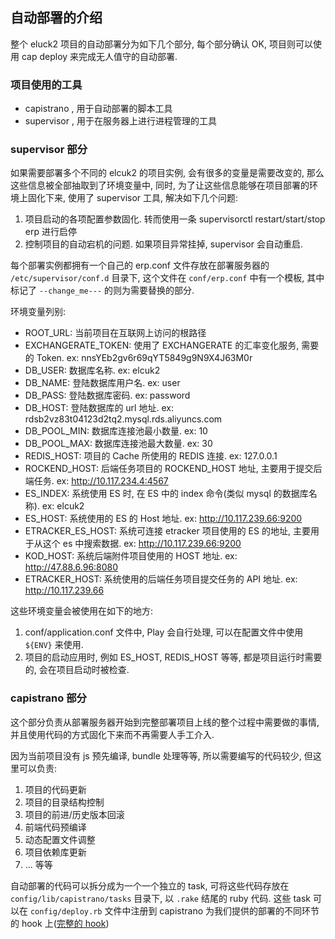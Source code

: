 ## 自动部署的介绍
整个 eluck2 项目的自动部署分为如下几个部分, 每个部分确认 OK, 项目则可以使用 cap <xxx> deploy 来完成无人值守的自动部署.

### 项目使用的工具
* capistrano , 用于自动部署的脚本工具
* supervisor , 用于在服务器上进行进程管理的工具


### supervisor 部分
如果需要部署多个不同的 elcuk2 的项目实例, 会有很多的变量是需要改变的, 那么这些信息被全部抽取到了环境变量中,
同时, 为了让这些信息能够在项目部署的环境上固化下来, 使用了 supervisor 工具, 解决如下几个问题:
1. 项目启动的各项配置参数固化. 转而使用一条 supervisorctl restart/start/stop erp 进行启停
2. 控制项目的自动宕机的问题. 如果项目异常挂掉,  supervisor 会自动重启.

每个部署实例都拥有一个自己的 erp.conf 文件存放在部署服务器的 `/etc/supervisor/conf.d` 目录下, 这个文件在
`conf/erp.conf` 中有一个模板, 其中标记了 `--change_me---` 的则为需要替换的部分.

环境变量列别:

* ROOT_URL: 当前项目在互联网上访问的根路径
* EXCHANGERATE_TOKEN: 使用了 EXCHANGERATE 的汇率变化服务, 需要的 Token. ex: nnsYEb2gv6r69qYT5849g9N9X4J63M0r
* DB_USER: 数据库名称. ex: elcuk2
* DB_NAME: 登陆数据库用户名. ex: user
* DB_PASS: 登陆数据库密码. ex: password
* DB_HOST: 登陆数据库的 url 地址. ex: rdsb2vz83t04123d2tq2.mysql.rds.aliyuncs.com
* DB_POOL_MIN: 数据库连接池最小数量. ex: 10
* DB_POOL_MAX: 数据库连接池最大数量. ex: 30
* REDIS_HOST: 项目的 Cache 所使用的 REDIS 连接. ex: 127.0.0.1
* ROCKEND_HOST: 后端任务项目的 ROCKEND_HOST 地址, 主要用于提交后端任务. ex: http://10.117.234.4:4567
* ES_INDEX: 系统使用 ES 时, 在 ES 中的 index 命令(类似 mysql 的数据库名称). ex: elcuk2
* ES_HOST: 系统使用的 ES 的 Host 地址. ex: http://10.117.239.66:9200
* ETRACKER_ES_HOST: 系统可连接 etracker 项目使用的 ES 的地址, 主要用于从这个 es 中搜索数据. ex: http://10.117.239.66:9200
* KOD_HOST: 系统后端附件项目使用的 HOST 地址. ex: http://47.88.6.96:8080
* ETRACKER_HOST: 系统使用的后端任务项目提交任务的 API 地址. ex: http://10.117.239.66

这些环境变量会被使用在如下的地方:
1. conf/application.conf 文件中, Play 会自行处理, 可以在配置文件中使用 `${ENV}` 来使用.
2. 项目的启动应用时, 例如 ES_HOST, REDIS_HOST 等等, 都是项目运行时需要的, 会在项目启动时被检查.

### capistrano 部分
这个部分负责从部署服务器开始到完整部署项目上线的整个过程中需要做的事情, 并且使用代码的方式固化下来而不再需要人手工介入.

因为当前项目没有 js 预先编译, bundle 处理等等, 所以需要编写的代码较少, 但这里可以负责:

1. 项目的代码更新
2. 项目的目录结构控制
3. 项目的前进/历史版本回滚
4. 前端代码预编译
5. 动态配置文件调整
6. 项目依赖库更新
7. ... 等等

自动部署的代码可以拆分成为一个一个独立的 task, 可将这些代码存放在 `config/lib/capistrano/tasks` 目录下, 以 `.rake` 结尾的 ruby 代码.
这些 task 可以在 `config/deploy.rb` 文件中注册到 capistrano 为我们提供的部署的不同环节的 hook 上([完整的 hook](http://capistranorb.com/documentation/getting-started/flow/))



